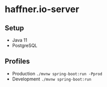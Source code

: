 # haffner.io-server

## Setup

- Java 11
- PostgreSQL

## Profiles

- Production `./mvnw spring-boot:run -Pprod`
- Development `./mvnw spring-boot:run`
